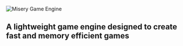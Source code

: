 ![Misery Game Engine](https://media.giphy.com/media/St95JVq3zGpvyDZJk8/giphy.gif)
## A lightweight game engine designed to create fast and memory efficient games

